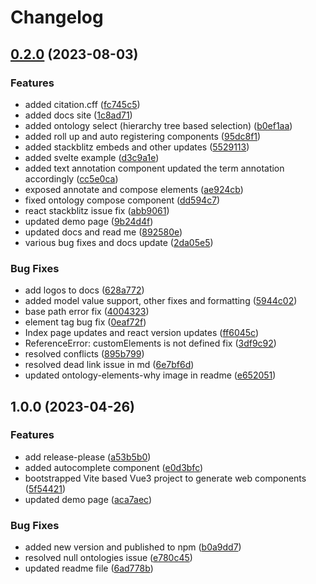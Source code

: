 # Changelog

## [0.2.0](https://github.com/NFDI4Chem/ontology-elements/compare/v0.1.0...v0.2.0) (2023-08-03)


### Features

* added citation.cff ([fc745c5](https://github.com/NFDI4Chem/ontology-elements/commit/fc745c523286126465d5ffe5c6b1325d5b68d1d0))
* added docs site ([1c8ad71](https://github.com/NFDI4Chem/ontology-elements/commit/1c8ad71b7f196fa6874f1694a5ef2dda96b34a56))
* added ontology select (hierarchy tree based selection) ([b0ef1aa](https://github.com/NFDI4Chem/ontology-elements/commit/b0ef1aab4570bdac96a66bc74474d358b66b0a71))
* added roll up and auto registering components ([95dc8f1](https://github.com/NFDI4Chem/ontology-elements/commit/95dc8f1eba96e79a635be10a844ef0a21fc343a0))
* added stackblitz embeds and other updates ([5529113](https://github.com/NFDI4Chem/ontology-elements/commit/5529113b776f162dc1be11752faeb0e201d58851))
* added svelte example ([d3c9a1e](https://github.com/NFDI4Chem/ontology-elements/commit/d3c9a1e666c0d2916ce52a144d607e0e0963b170))
* added text annotation component updated the term annotation accordingly ([cc5e0ca](https://github.com/NFDI4Chem/ontology-elements/commit/cc5e0cacb374b464f660172f93663545a7847c72))
* exposed annotate and compose elements ([ae924cb](https://github.com/NFDI4Chem/ontology-elements/commit/ae924cb80d2d08bd12967a8d7d3ad96bb0b230e1))
* fixed ontology compose component ([dd594c7](https://github.com/NFDI4Chem/ontology-elements/commit/dd594c7b458138ec135b1895cbe458127b4e5afb))
* react stackblitz issue fix ([abb9061](https://github.com/NFDI4Chem/ontology-elements/commit/abb9061d816cdcdde76f35e88a55fefdbf01977c))
* updated demo page ([9b24d4f](https://github.com/NFDI4Chem/ontology-elements/commit/9b24d4f4d0ed933cf21bb79694669abda53a7fd8))
* updated docs and read me ([892580e](https://github.com/NFDI4Chem/ontology-elements/commit/892580ee72cc7496b8cc253196e215f994fb73e0))
* various bug fixes and docs update ([2da05e5](https://github.com/NFDI4Chem/ontology-elements/commit/2da05e522a0b8168e43a1b1d0321d2af949032c2))


### Bug Fixes

* add logos to docs ([628a772](https://github.com/NFDI4Chem/ontology-elements/commit/628a7728aaeb928d03a963da6f0039a77b928b6c))
* added model value support, other fixes and formatting ([5944c02](https://github.com/NFDI4Chem/ontology-elements/commit/5944c02e3bfbe2eb923dfe76f147ef97552b6f95))
* base path error fix ([4004323](https://github.com/NFDI4Chem/ontology-elements/commit/4004323c8a5247dd97c0a2951cc4025634c11d58))
* element tag bug fix ([0eaf72f](https://github.com/NFDI4Chem/ontology-elements/commit/0eaf72f3a05451319c0a563e93098711fd25b705))
* Index page updates and react version updates ([ff6045c](https://github.com/NFDI4Chem/ontology-elements/commit/ff6045cedcefa91c66352efd63a63fdd83f2e950))
* ReferenceError: customElements is not defined fix ([3df9c92](https://github.com/NFDI4Chem/ontology-elements/commit/3df9c92f248619f482c9f29c4ab77b24bdb09c42))
* resolved conflicts ([895b799](https://github.com/NFDI4Chem/ontology-elements/commit/895b79998dae7a486098544844d2679f861ccd96))
* resolved dead link issue in md ([6e7bf6d](https://github.com/NFDI4Chem/ontology-elements/commit/6e7bf6dfb21131482bfebaed580dcf89b3a1a849))
* updated ontology-elements-why image in readme ([e652051](https://github.com/NFDI4Chem/ontology-elements/commit/e652051b5fdc69d549aba0f8f22ef8e20b6199aa))

## 1.0.0 (2023-04-26)


### Features

* add release-please ([a53b5b0](https://github.com/NFDI4Chem/ontology-elements/commit/a53b5b00e4582db9e6fde7e07c72984c983ecdbb))
* added autocomplete component ([e0d3bfc](https://github.com/NFDI4Chem/ontology-elements/commit/e0d3bfc023c57321294209b4b59b31e525cff34d))
* bootstrapped Vite based Vue3 project to generate web components ([5f54421](https://github.com/NFDI4Chem/ontology-elements/commit/5f54421b9b1d1b1a44df410b6bbf8610263010bd))
* updated demo page ([aca7aec](https://github.com/NFDI4Chem/ontology-elements/commit/aca7aec0846c431f176d5dfc121a1ea9849a0e64))


### Bug Fixes

* added new version and published to npm ([b0a9dd7](https://github.com/NFDI4Chem/ontology-elements/commit/b0a9dd7c956578b6e98448aa156408cdcc420793))
* resolved null ontologies issue ([e780c45](https://github.com/NFDI4Chem/ontology-elements/commit/e780c4575204f3b35e25ea2226e961c9d0a313c1))
* updated readme file ([6ad778b](https://github.com/NFDI4Chem/ontology-elements/commit/6ad778b765af74c9c297b18fb5b99171f428fb42))
